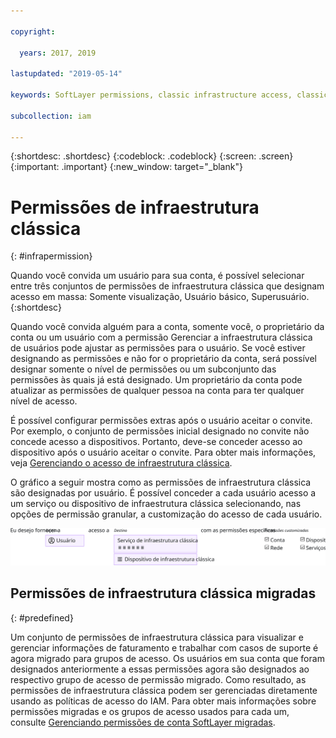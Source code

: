 ```yaml
---

copyright:

  years: 2017, 2019

lastupdated: "2019-05-14"

keywords: SoftLayer permissions, classic infrastructure access, classic infrastructure permission, migrated SoftLayer permissions, migrated permission access group

subcollection: iam

---
```


{:shortdesc: .shortdesc}
{:codeblock: .codeblock}
{:screen: .screen}
{:important: .important}
{:new_window: target="_blank"}

# Permissões de infraestrutura clássica
{: #infrapermission}

Quando você convida um usuário para sua conta, é possível selecionar entre três conjuntos de permissões de infraestrutura clássica que designam acesso em massa: Somente visualização, Usuário básico, Superusuário.
{:shortdesc}

Quando você convida alguém para a conta, somente você, o proprietário da conta ou um usuário com a permissão Gerenciar a infraestrutura clássica de usuários pode ajustar as permissões para o usuário. Se você estiver designando as permissões e não for o proprietário da conta, será possível designar somente o nível de permissões ou um subconjunto das permissões às quais já está designado. Um proprietário da conta pode atualizar as permissões de qualquer pessoa na conta para ter qualquer nível de acesso.

É possível configurar permissões extras após o usuário aceitar o convite. Por exemplo, o conjunto de permissões inicial designado no convite não concede acesso a dispositivos. Portanto, deve-se conceder acesso ao dispositivo após o usuário aceitar o convite. Para obter mais informações, veja [Gerenciando o acesso de infraestrutura clássica](/docs/iam?topic=iam-mngclassicinfra#mngclassicinfra).

O gráfico a seguir mostra como as permissões de infraestrutura clássica são designadas por usuário. É possível conceder a cada usuário acesso a um serviço ou dispositivo de infraestrutura clássica selecionando, nas opções de permissão granular, a customização do acesso de cada usuário.

![Acesso de infraestrutura clássica](images/ClassicIaaS.svg "Designando acesso de infraestrutura clássica selecionando um usuário, um dispositivo ou um serviço e, em seguida, qualquer combinação de permissões granulares")



## Permissões de infraestrutura clássica migradas
{: #predefined}

Um conjunto de permissões de infraestrutura clássica para visualizar e gerenciar informações de faturamento e trabalhar com casos de suporte é agora migrado para grupos de acesso. Os usuários em sua conta que foram designados anteriormente a essas permissões agora são designados ao respectivo grupo de acesso de permissão migrado. Como resultado, as permissões de infraestrutura clássica podem ser gerenciadas diretamente usando as políticas de acesso do IAM. Para obter mais informações sobre permissões migradas e os grupos de acesso usados para cada um, consulte [Gerenciando permissões de conta SoftLayer migradas](/docs/iam?topic=iam-migrated_permissions).
